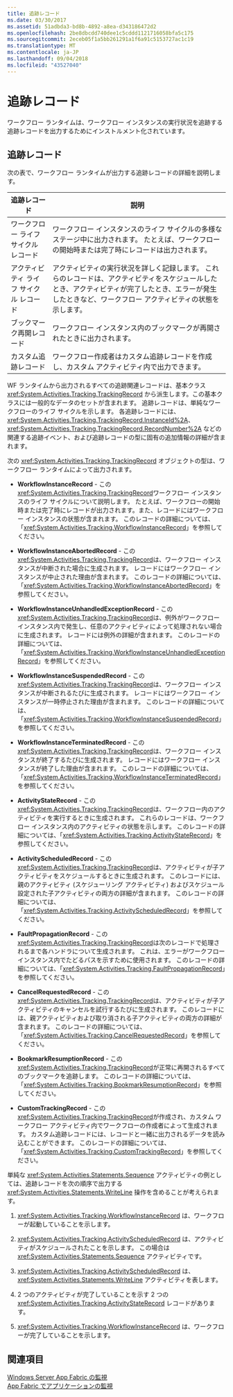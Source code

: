```yaml
---
title: 追跡レコード
ms.date: 03/30/2017
ms.assetid: 51adbda3-bd8b-4892-a8ea-d343186472d2
ms.openlocfilehash: 2be8dbcdd740dee1c5cddd1121716058bfa5c175
ms.sourcegitcommit: 2eceb05f1a5bb261291a1f6a91c5153727ac1c19
ms.translationtype: MT
ms.contentlocale: ja-JP
ms.lasthandoff: 09/04/2018
ms.locfileid: "43527040"
---
```

# <a name="tracking-records"></a>追跡レコード
ワークフロー ランタイムは、ワークフロー インスタンスの実行状況を追跡する追跡レコードを出力するためにインストルメント化されています。  
  
## <a name="tracking-records"></a>追跡レコード  
 次の表で、ワークフロー ランタイムが出力する追跡レコードの詳細を説明します。  
  
|追跡レコード|説明|  
|---------------------|-----------------|  
|ワークフロー ライフ サイクル レコード|ワークフロー インスタンスのライフ サイクルの多様なステージ中に出力されます。 たとえば、ワークフローの開始時または完了時にレコードは出力されます。|  
|アクティビティ ライフ サイクル レコード|アクティビティの実行状況を詳しく記録します。 これらのレコードは、アクティビティをスケジュールしたとき、アクティビティが完了したとき、エラーが発生したときなど、ワークフロー アクティビティの状態を示します。|  
|ブックマーク再開レコード|ワークフロー インスタンス内のブックマークが再開されたときに出力されます。|  
|カスタム追跡レコード|ワークフロー作成者はカスタム追跡レコードを作成し、カスタム アクティビティ内で出力できます。|  
  
 WF ランタイムから出力されるすべての追跡関連レコードは、基本クラス <xref:System.Activities.Tracking.TrackingRecord> から派生します。この基本クラスには一般的なデータのセットが含まれます。 追跡レコードは、単純なワークフローのライフ サイクルを示します。 各追跡レコードには、<xref:System.Activities.Tracking.TrackingRecord.InstanceId%2A>、<xref:System.Activities.Tracking.TrackingRecord.RecordNumber%2A> などの関連する追跡イベント、および追跡レコードの型に固有の追加情報の詳細が含まれます。  
  
 次の <xref:System.Activities.Tracking.TrackingRecord> オブジェクトの型は、ワークフロー ランタイムによって出力されます。  
  
-   **WorkflowInstanceRecord** - この<xref:System.Activities.Tracking.TrackingRecord>ワークフロー インスタンスのライフ サイクルについて説明します。 たとえば、ワークフローの開始時または完了時にレコードが出力されます。また、レコードにはワークフロー インスタンスの状態が含まれます。 このレコードの詳細については、「<xref:System.Activities.Tracking.WorkflowInstanceRecord>」を参照してください。  
  
-   **WorkflowInstanceAbortedRecord** - この<xref:System.Activities.Tracking.TrackingRecord>は、ワークフロー インスタンスが中断された場合に生成されます。 レコードにはワークフロー インスタンスが中止された理由が含まれます。 このレコードの詳細については、「<xref:System.Activities.Tracking.WorkflowInstanceAbortedRecord>」を参照してください。  
  
-   **WorkflowInstanceUnhandledExceptionRecord** - この<xref:System.Activities.Tracking.TrackingRecord>は、例外がワークフロー インスタンス内で発生し、任意のアクティビティによって処理されない場合に生成されます。 レコードには例外の詳細が含まれます。 このレコードの詳細については、「<xref:System.Activities.Tracking.WorkflowInstanceUnhandledExceptionRecord>」を参照してください。  
  
-   **WorkflowInstanceSuspendedRecord** - この<xref:System.Activities.Tracking.TrackingRecord>は、ワークフロー インスタンスが中断されるたびに生成されます。 レコードにはワークフロー インスタンスが一時停止された理由が含まれます。 このレコードの詳細については、「<xref:System.Activities.Tracking.WorkflowInstanceSuspendedRecord>」を参照してください。  
  
-   **WorkflowInstanceTerminatedRecord** - この<xref:System.Activities.Tracking.TrackingRecord>は、ワークフロー インスタンスが終了するたびに生成されます。 レコードにはワークフロー インスタンスが終了した理由が含まれます。 このレコードの詳細については、「<xref:System.Activities.Tracking.WorkflowInstanceTerminatedRecord>」を参照してください。  
  
-   **ActivityStateRecord** - この<xref:System.Activities.Tracking.TrackingRecord>は、ワークフロー内のアクティビティを実行するときに生成されます。 これらのレコードは、ワークフロー インスタンス内のアクティビティの状態を示します。 このレコードの詳細については、「<xref:System.Activities.Tracking.ActivityStateRecord>」を参照してください。  
  
-   **ActivityScheduledRecord** - この<xref:System.Activities.Tracking.TrackingRecord>は、アクティビティが子アクティビティをスケジュールするときに生成されます。 このレコードには、親のアクティビティ (スケジューリング アクティビティ) およびスケジュール設定された子アクティビティの両方の詳細が含まれます。 このレコードの詳細については、「<xref:System.Activities.Tracking.ActivityScheduledRecord>」を参照してください。  
  
-   **FaultPropagationRecord** - この<xref:System.Activities.Tracking.TrackingRecord>は次のレコードで処理されるまで各ハンドラについて生成されます。 これは、エラーがワークフロー インスタンス内でたどるパスを示すために使用されます。 このレコードの詳細については、「<xref:System.Activities.Tracking.FaultPropagationRecord>」を参照してください。  
  
-   **CancelRequestedRecord** - この<xref:System.Activities.Tracking.TrackingRecord>は、アクティビティが子アクティビティのキャンセルを試行するたびに生成されます。 このレコードには、親アクティビティおよび取り消される子アクティビティの両方の詳細が含まれます。 このレコードの詳細については、「<xref:System.Activities.Tracking.CancelRequestedRecord>」を参照してください。  
  
-   **BookmarkResumptionRecord** - この<xref:System.Activities.Tracking.TrackingRecord>が正常に再開されるすべてのブックマークを追跡します。 このレコードの詳細については、「<xref:System.Activities.Tracking.BookmarkResumptionRecord>」を参照してください。  
  
-   **CustomTrackingRecord** - この<xref:System.Activities.Tracking.TrackingRecord>が作成され、カスタム ワークフロー アクティビティ内でワークフローの作成者によって生成されます。 カスタム追跡レコードには、レコードと一緒に出力されるデータを読み込むことができます。 このレコードの詳細については、「<xref:System.Activities.Tracking.CustomTrackingRecord>」を参照してください。  
  
 単純な <xref:System.Activities.Statements.Sequence> アクティビティの例としては、追跡レコードを次の順序で出力する <xref:System.Activities.Statements.WriteLine> 操作を含めることが考えられます。  
  
1.  <xref:System.Activities.Tracking.WorkflowInstanceRecord> は、ワークフローが起動していることを示します。  
  
2.  <xref:System.Activities.Tracking.ActivityScheduledRecord> は、アクティビティがスケジュールされたことを示します。 この場合は <xref:System.Activities.Statements.Sequence> アクティビティです。  
  
3.  <xref:System.Activities.Tracking.ActivityScheduledRecord> は、<xref:System.Activities.Statements.WriteLine> アクティビティを表します。  
  
4.  2 つのアクティビティが完了していることを示す 2 つの <xref:System.Activities.Tracking.ActivityStateRecord> レコードがあります。  
  
5.  <xref:System.Activities.Tracking.WorkflowInstanceRecord> は、ワークフローが完了していることを示します。  
  
## <a name="see-also"></a>関連項目  
 [Windows Server App Fabric の監視](https://go.microsoft.com/fwlink/?LinkId=201273)  
 [App Fabric でアプリケーションの監視](https://go.microsoft.com/fwlink/?LinkId=201275)
